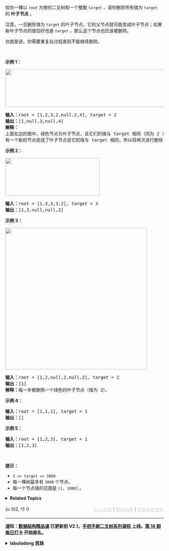 <p>给你一棵以&nbsp;<code>root</code>&nbsp;为根的二叉树和一个整数&nbsp;<code>target</code>&nbsp;，请你删除所有值为&nbsp;<code>target</code> 的&nbsp;<strong>叶子节点</strong> 。</p>

<p>注意，一旦删除值为&nbsp;<code>target</code>&nbsp;的叶子节点，它的父节点就可能变成叶子节点；如果新叶子节点的值恰好也是&nbsp;<code>target</code> ，那么这个节点也应该被删除。</p>

<p>也就是说，你需要重复此过程直到不能继续删除。</p>

<p>&nbsp;</p>

<p><strong>示例 1：</strong></p>

<p><strong><img alt="" src="https://assets.leetcode-cn.com/aliyun-lc-upload/uploads/2020/01/16/sample_1_1684.png" style="height: 120px; width: 550px;" /></strong></p>

<pre><strong>输入：</strong>root = [1,2,3,2,null,2,4], target = 2
<strong>输出：</strong>[1,null,3,null,4]
<strong>解释：
</strong>上面左边的图中，绿色节点为叶子节点，且它们的值与 target 相同（同为 2 ），它们会被删除，得到中间的图。
有一个新的节点变成了叶子节点且它的值与 target 相同，所以将再次进行删除，从而得到最右边的图。
</pre>

<p><strong>示例 2：</strong></p>

<p><strong><img alt="" src="https://assets.leetcode-cn.com/aliyun-lc-upload/uploads/2020/01/16/sample_2_1684.png" style="height: 120px; width: 300px;" /></strong></p>

<pre><strong>输入：</strong>root = [1,3,3,3,2], target = 3
<strong>输出：</strong>[1,3,null,null,2]
</pre>

<p><strong>示例 3：</strong></p>

<p><strong><img alt="" src="https://assets.leetcode-cn.com/aliyun-lc-upload/uploads/2020/01/16/sample_3_1684.png" style="width: 450px;" /></strong></p>

<pre><strong>输入：</strong>root = [1,2,null,2,null,2], target = 2
<strong>输出：</strong>[1]
<strong>解释：</strong>每一步都删除一个绿色的叶子节点（值为 2）。</pre>

<p><strong>示例 4：</strong></p>

<pre><strong>输入：</strong>root = [1,1,1], target = 1
<strong>输出：</strong>[]
</pre>

<p><strong>示例 5：</strong></p>

<pre><strong>输入：</strong>root = [1,2,3], target = 1
<strong>输出：</strong>[1,2,3]
</pre>

<p>&nbsp;</p>

<p><strong>提示：</strong></p>

<ul> 
 <li><code>1 &lt;= target&nbsp;&lt;= 1000</code></li> 
 <li>每一棵树最多有 <code>3000</code> 个节点。</li> 
 <li>每一个节点值的范围是&nbsp;<code>[1, 1000]</code>&nbsp;。</li> 
</ul>

<details><summary><strong>Related Topics</strong></summary>树 | 深度优先搜索 | 二叉树</details><br>

<div>👍 102, 👎 0<span style='float: right;'><span style='color: gray;'><a href='https://github.com/labuladong/fucking-algorithm/discussions/939' target='_blank' style='color: lightgray;text-decoration: underline;'>bug 反馈</a> | <a href='https://labuladong.gitee.io/article/fname.html?fname=jb插件简介' target='_blank' style='color: lightgray;text-decoration: underline;'>使用指南</a> | <a href='https://labuladong.github.io/algo/images/others/%E5%85%A8%E5%AE%B6%E6%A1%B6.jpg' target='_blank' style='color: lightgray;text-decoration: underline;'>更多配套插件</a></span></span></div>

<div id="labuladong"><hr>

**通知：[数据结构精品课](https://aep.h5.xeknow.com/s/1XJHEO) 已更新到 V2.1，[手把手刷二叉树系列课程](https://aep.xet.tech/s/3YGcq3) 上线。[第 18 期每日打卡](https://aep.xet.tech/s/2PLO1n) 开始报名。**

<details><summary><strong>labuladong 思路</strong></summary>

<!-- vip -->
本题思路为手把手刷二叉树系列教程的专属内容，用 [手把手带你刷二叉树（纲领篇）](https://labuladong.gitee.io/article/fname.html?fname=二叉树总结) 中的两种思维模式秒杀所有二叉树的题目，并延伸到回溯算法和动态规划系列问题。请点击 [这里](https://aep.xet.tech/s/3YGcq3) **登录**并购买《手把手刷通二叉树》后再尝试刷新本题页面。如遇到问题，可以在 [bug 反馈页面](https://github.com/labuladong/fucking-algorithm/discussions/704) 反馈。</details>
</div>







